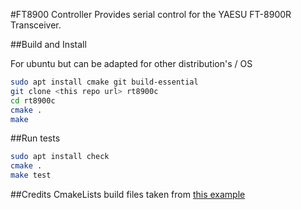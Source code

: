 #FT8900 Controller
Provides serial control for the YAESU FT-8900R Transceiver.

##Build and Install

For ubuntu but can be adapted for other distribution's / OS
```bash
sudo apt install cmake git build-essential
git clone <this repo url> rt8900c
cd rt8900c
cmake .
make
```

##Run tests
```bash
sudo apt install check
cmake .
make test
```

##Credits
CmakeLists build files taken from [this example](https://github.com/kaizouman/gtest-cmake-example)